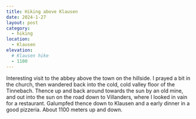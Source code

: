 ```yaml
---
title: Hiking above Klausen
date: 2024-1-27
layout: post
category:
  - hiking
location:
  - Klausen
elevation:
  # Klausen hike
  - 1100
---
```


Interesting visit to the abbey above the town on the hillside. I prayed
a bit in the church, then wandered back into the cold, cold valley floor
of the Tinnebach. Thence up and back around towards the sun by an old
mine, and out into the sun on the road down to Villanders, where I looked
in vain for a restaurant. Galumpfed thence down to Klausen and a
early dinner in a good pizzeria. About 1100 meters up and down.
